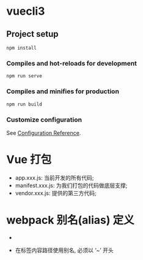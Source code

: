# vuecli3

## Project setup
```
npm install
```

### Compiles and hot-reloads for development
```
npm run serve
```

### Compiles and minifies for production
```
npm run build
```

### Customize configuration
See [Configuration Reference](https://cli.vuejs.org/config/).


# Vue 打包

  * app.xxx.js: 当前开发的所有代码;
  * manifest.xxx.js: 为我们打包的代码做底层支撑;
  * vendor.xxx.js: 提供的第三方代码;

# webpack 别名(alias) 定义

  * 

  * 在标签内容路径使用别名, 必须以 ‘~’ 开头